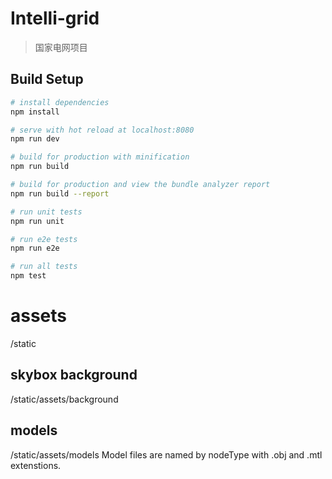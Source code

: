 # Intelli-grid

> 国家电网项目

## Build Setup

``` bash
# install dependencies
npm install

# serve with hot reload at localhost:8080
npm run dev

# build for production with minification
npm run build

# build for production and view the bundle analyzer report
npm run build --report

# run unit tests
npm run unit

# run e2e tests
npm run e2e

# run all tests
npm test
```

# assets
/static
## skybox background
/static/assets/background
## models
/static/assets/models
Model files are named by nodeType with .obj and .mtl extenstions.